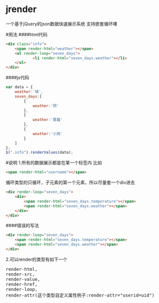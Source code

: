 # jrender
一个基于jQuery的json数据快速展示系统
支持嵌套循环噢

#用法
####html代码
```html
<div class="info">
	<span render-html="weather"></span>
	<ul render-loop="seven_days">
	        <li render-html="seven_days.weather"></li>
	</ul>
</div>
```
####js代码
```javascript
var data = {
    weather:'晴',
    seven_days:[
        {
            weather:'阴'
        },
        {
            weather:'雾霾'
        },
        {
            weather:'小雨'
        }
    ]
};
$(".info").renderValues(data);
```
#说明
1.所有的数据展示都是在某一个标签内
比如
```html
<span render-html="username"></span>
```
循环类型的只循环，子元素的第一个元素，所以尽量套一个div进去
```html
<div render-loop="seven_days">
    <div>
    	<span render-html="seven_days.temperature"></span>
    	<span render-html="seven_days.weather"></span>
    </div>
</div>
```
####错误的写法
```html
<div render-loop="seven_days">
    <span render-html="seven_days.temperature"></span>
    <span render-html="seven_days.weather"></span>
</div>
```

2.可以render的类型有如下一个
<pre>
render-html, 
render-src, 
render-value, 
render-href, 
render-loop, 
render-attr(这个类型自定义属性例子:render-attr="userid=uid")
</pre>
